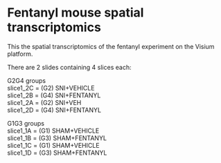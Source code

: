 # Fentanyl mouse spatial transcriptomics  

This the spatial transcriptomics of the fentanyl experiment on the Visium platform.  

There are 2 slides containing 4 slices each:  

G2G4 groups  
slice1_2C = (G2) SNI+VEHICLE  
slice1_2B = (G4) SNI+FENTANYL  
slice1_2A = (G2) SNI+VEH  
slice1_2D = (G4) SNI+FENTANYL  

G1G3 groups  
slice1_1A = (G1) SHAM+VEHICLE  
slice1_1B = (G3) SHAM+FENTANYL  
slice1_1C = (G1) SHAM+VEHICLE  
slice1_1D = (G3) SHAM+FENTANYL  

